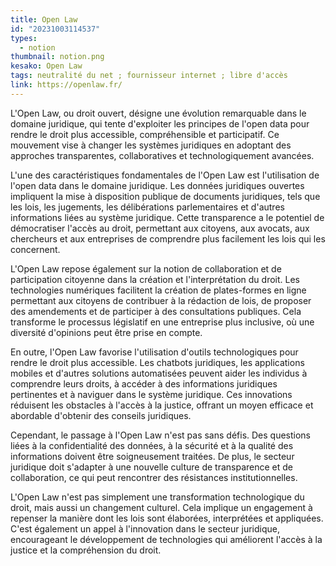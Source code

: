 ```yaml
---
title: Open Law
id: "20231003114537"
types:
  - notion
thumbnail: notion.png
kesako: Open Law
tags: neutralité du net ; fournisseur internet ; libre d'accès
link: https://openlaw.fr/
---
```


L'Open Law, ou droit ouvert, désigne une évolution remarquable dans le domaine juridique, qui tente d'exploiter les principes de l'open data pour rendre le droit plus accessible, compréhensible et participatif. Ce mouvement vise à changer les systèmes juridiques en adoptant des approches transparentes, collaboratives et technologiquement avancées.

L'une des caractéristiques fondamentales de l'Open Law est l'utilisation de l'open data dans le domaine juridique. Les données juridiques ouvertes impliquent la mise à disposition publique de documents juridiques, tels que les lois, les jugements, les délibérations parlementaires et d'autres informations liées au système juridique. Cette transparence a le potentiel de démocratiser l'accès au droit, permettant aux citoyens, aux avocats, aux chercheurs et aux entreprises de comprendre plus facilement les lois qui les concernent.

L'Open Law repose également sur la notion de collaboration et de participation citoyenne dans la création et l'interprétation du droit. Les technologies numériques facilitent la création de plates-formes en ligne permettant aux citoyens de contribuer à la rédaction de lois, de proposer des amendements et de participer à des consultations publiques. Cela transforme le processus législatif en une entreprise plus inclusive, où une diversité d'opinions peut être prise en compte.

En outre, l'Open Law favorise l'utilisation d'outils technologiques pour rendre le droit plus accessible. Les chatbots juridiques, les applications mobiles et d'autres solutions automatisées peuvent aider les individus à comprendre leurs droits, à accéder à des informations juridiques pertinentes et à naviguer dans le système juridique. Ces innovations réduisent les obstacles à l'accès à la justice, offrant un moyen efficace et abordable d'obtenir des conseils juridiques.

Cependant, le passage à l'Open Law n'est pas sans défis. Des questions liées à la confidentialité des données, à la sécurité et à la qualité des informations doivent être soigneusement traitées. De plus, le secteur juridique doit s'adapter à une nouvelle culture de transparence et de collaboration, ce qui peut rencontrer des résistances institutionnelles.

L'Open Law n'est pas simplement une transformation technologique du droit, mais aussi un changement culturel. Cela implique un engagement à repenser la manière dont les lois sont élaborées, interprétées et appliquées. C'est également un appel à l'innovation dans le secteur juridique, encourageant le développement de technologies qui améliorent l'accès à la justice et la compréhension du droit.
